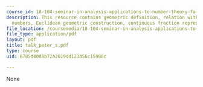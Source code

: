 ```yaml
---
course_id: 18-104-seminar-in-analysis-applications-to-number-theory-fall-2006
description: This resource contains geometric definition, relation with fibonacci
  numbers, Euclidean geometric construction, continuous fraction representation.
file_location: /coursemedia/18-104-seminar-in-analysis-applications-to-number-theory-fall-2006/6785d40d8b72a2019dd123b56c15908c_talk_peter_s.pdf
file_type: application/pdf
layout: pdf
title: talk_peter_s.pdf
type: course
uid: 6785d40d8b72a2019dd123b56c15908c

---
```

None